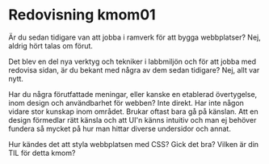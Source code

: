 ---
---
Redovisning kmom01
=========================

Är du sedan tidigare van att jobba i ramverk för att bygga webbplatser?
Nej, aldrig hört talas om förut.

Det blev en del nya verktyg och tekniker i labbmiljön och för att jobba med redovisa sidan, är du bekant med några av dem sedan tidigare?
Nej, allt var nytt.

Har du några förutfattade meningar, eller kanske en etablerad övertygelse, inom design och användbarhet för webben?
Inte direkt. Har inte någon vidare stor kunskap inom området. Brukar oftast bara gå på känslan. Att en design förmedlar rätt känsla och att UI'n känns intuitiv och man ej behöver fundera så mycket på hur man hittar diverse undersidor och annat.

Hur kändes det att styla webbplatsen med CSS? Gick det bra?
Vilken är din TIL för detta kmom?
